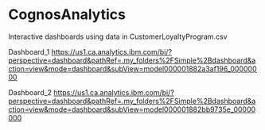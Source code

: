# CognosAnalytics


Interactive dashboards using data in CustomerLoyaltyProgram.csv

Dashboard_1
https://us1.ca.analytics.ibm.com/bi/?perspective=dashboard&pathRef=.my_folders%2FSimple%2Bdashboard&action=view&mode=dashboard&subView=model000001882a3af196_00000000

Dashboard_2
https://us1.ca.analytics.ibm.com/bi/?perspective=dashboard&pathRef=.my_folders%2FSimple%2Bdashboard&action=view&mode=dashboard&subView=model000001882bb9735e_00000000
